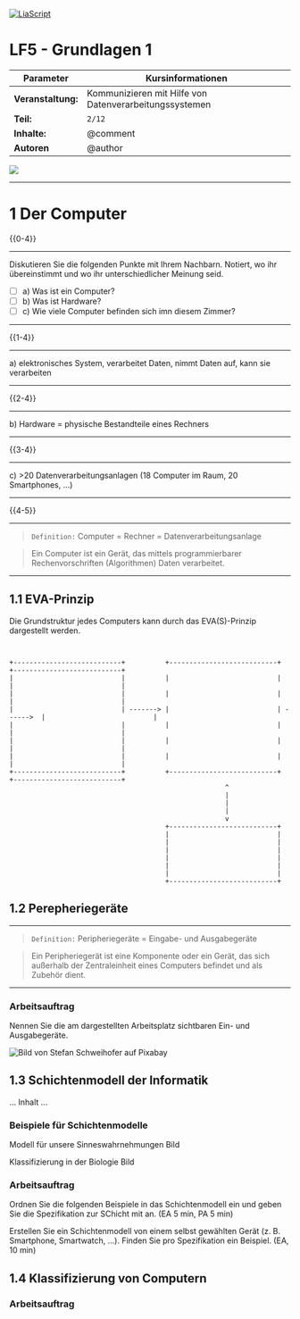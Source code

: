 <!--

author:   	Tobias Kozlowski
email:    	tobias.kozlowski[a]bsz-tw-freiberg.lernsax.de

version:  	0.0.1

language: 	de
narrator: 	Deutsch Female

comment:  	Bearbeiten des Arbeitsschrittes 1 der Lernsituation und Beginn der Arbeitsphase des "Informierens".
tags:     	LF5, MECH, EVA-Prinzip, Schichtenmodell der Informatik, Klassen von Computern, Bits und Bytes


icon:  		https://www.bsz-freiberg.de/templates/bszjw/img/logo.svg
logo:		https://cdn.pixabay.com/photo/2016/11/19/14/00/code-1839406_1280.jpg

import:

@config.BSZ: `Berufliches Schulzentrum für Technik und Wirtschaft "Julius Weisbach"`

-->

[![LiaScript](https://raw.githubusercontent.com/LiaScript/LiaScript/master/badges/course.svg)](https://liascript.github.io/course/?https://github.com/TobiKoz-git/Unterricht/blob/main/Mechatroniker/Lernfeld_5/02_Informieren_1.md)


# LF5 - Grundlagen 1

| Parameter                | Kursinformationen                                                                           |
| ------------------------ | ------------------------------------------------------------------------------------------- |
| **Veranstaltung:**       | Kommunizieren mit Hilfe von Datenverarbeitungssystemen                                      |
| **Teil:**                |`2/12`                                                  |
| **Inhalte:**             | @comment                                                                                    |
| **Autoren**              | @author                                                                                     |

![](https://media.giphy.com/media/wpoLqr5FT1sY0/giphy.gif)


---------------------------------------------------------------------

# 1 Der Computer
{{0-4}}
*******************************************************************************
Diskutieren Sie die folgenden Punkte mit Ihrem Nachbarn. Notiert, wo ihr übereinstimmt und wo ihr unterschiedlicher Meinung seid.

- [ ] a) Was ist ein Computer?
- [ ] b) Was ist Hardware?
- [ ] c) Wie viele Computer befinden sich imn diesem Zimmer?
*******************************************************************************

{{1-4}}
*******************************************************************************
a) elektronisches System, verarbeitet Daten, nimmt Daten auf, kann sie verarbeiten
*******************************************************************************

{{2-4}}
*******************************************************************************
b) Hardware = physische Bestandteile eines Rechners
*******************************************************************************

{{3-4}}
*******************************************************************************
c) >20 Datenverarbeitungsanlagen (18 Computer im Raum, 20 Smartphones, ...)
*******************************************************************************

{{4-5}}
*******************************************************************************
>`Definition:` Computer = Rechner = Datenverarbeitungsanlage

> Ein Computer ist ein Gerät, das mittels programmierbarer Rechenvorschriften (Algorithmen) Daten verarbeitet.
*******************************************************************************

## 1.1 EVA-Prinzip
Die Grundstruktur jedes Computers kann durch das EVA(S)-Prinzip dargestellt werden.


<!--
style="width: 100%; max-width: 860px; display: block; margin-left: auto; margin-right: auto;"
-->
```ascii


+---------------------------+          +---------------------------+          +---------------------------+
|                           |          |                           |          |                           |
|                           |          |                           |          |                           |
|                           | -------> |                           | ------>  |                           |
|                           |          |                           |          |                           |
|                           |          |                           |          |                           |
|                           |          |                           |          |                           |
+---------------------------+          +---------------------------+          +---------------------------+                             
                                                      ^
                                                      |
                                                      |
                                                      |
                                                      v													  
                                       +---------------------------+
                                       |                           |
                                       |                           |
                                       |                           |
                                       |                           |
                                       |                           |
                                       |                           |
                                       +---------------------------+
```
## 1.2 Perepheriegeräte
******************************************************************************
>`Definition:` Peripheriegeräte = Eingabe- und Ausgabegeräte

> Ein Peripheriegerät ist eine Komponente oder ein Gerät, das sich außerhalb der Zentraleinheit eines Computers befindet und als Zubehör dient.

*******************************************************************************

### Arbeitsauftrag

Nennen Sie die am dargestellten Arbeitsplatz sichtbaren Ein- und Ausgabegeräte.

![Bild von <a href="https://pixabay.com/de/users/stux-12364/?utm_source=link-attribution&utm_medium=referral&utm_campaign=image&utm_content=414055">Stefan Schweihofer</a> auf <a href="https://pixabay.com/de//?utm_source=link-attribution&utm_medium=referral&utm_campaign=image&utm_content=414055">Pixabay</a>](https://cdn.pixabay.com/photo/2014/08/09/11/48/computer-414055_1280.jpg)

## 1.3 Schichtenmodell der Informatik
... Inhalt ...
### Beispiele für Schichtenmodelle


Modell für unsere Sinneswahrnehmungen
Bild

Klassifizierung in der Biologie
Bild

### Arbeitsauftrag

Ordnen Sie die folgenden Beispiele in das Schichtenmodell ein und geben Sie die Spezifikation zur SChicht mit an. (EA 5 min, PA 5 min)

Erstellen Sie ein Schichtenmodell von einem selbst gewählten Gerät (z. B. Smartphone, Smartwatch, ...). Finden Sie pro Spezifikation ein Beispiel. (EA, 10 min)

## 1.4 Klassifizierung von Computern

### Arbeitsauftrag
